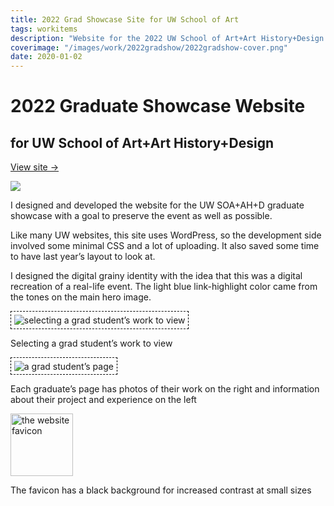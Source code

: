 ```yaml
---
title: 2022 Grad Showcase Site for UW School of Art
tags: workitems
description: "Website for the 2022 UW School of Art+Art History+Design’s 2022 graduate showcase."
coverimage: "/images/work/2022gradshow/2022gradshow-cover.png"
date: 2020-01-02
---
```

<style>
	img.hasborder {
		border: 1px dashed black;
		padding: .3rem;
	}
</style>

# 2022 Graduate Showcase Website

## for UW School of Art+Art History+Design

<p><a class="visitsitelink" href="https://2022.uwsoaahdgradshow.com/">View site &rarr;</a></p>

<img src="/images/work/2022gradshow/widePROMO_2022gradshowcase.jpg">

I designed and developed the website for the UW SOA+AH+D graduate showcase with a goal to preserve the event as well as possible.

Like many UW websites, this site uses WordPress, so the development side involved some minimal CSS and a lot of uploading. It also saved some time to have last year’s layout to look at.

I designed the digital grainy identity with the idea that this was a digital recreation of a real-life event. The light blue link-highlight color came from the tones on the main hero image.

<img class="hasborder" src="/images/work/2022gradshow/graduateselection.png" alt="selecting a grad student’s work to view">

<p class="caption">Selecting a grad student’s work to view</p>

<img class="hasborder" src="/images/work/2022gradshow/graduatepage.png" alt="a grad student’s page">

<p class="caption">Each graduate’s page has photos of their work on the right and information about their project and experience on the left</p>

<img src="/images/work/2022gradshow/22_favicon.png" alt="the website favicon" style="width: 100px">

<p class="caption">The favicon has a black background for increased contrast at small sizes</p>

